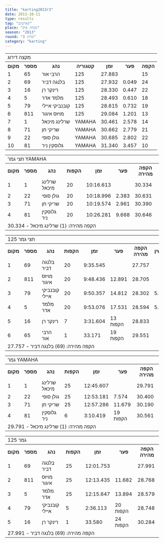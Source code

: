 ```yaml
---
title: "karting2013r3"
date: 2013-10-11
type: results
tag: "קארטינג"
place: "מנחת פיק"
season: "2013"
round: "מרוץ 3"
category: "karting"
---
```

<table class="line_color">
<tr>
    <td colspan="99" class="title_font">מקצה דירוג</td>
</tr>
<tr class="rnkh_bkcolor">
    <th class="rnkh_font">מקום</th>
    <th class="rnkh_font">מספר</th>
    <th class="rnkh_font">נהג</th>
    <th class="rnkh_font">קטגוריה</th>
    <th class="rnkh_font">זמן</th>
    <th class="rnkh_font">פער</th>
    <th class="rnkh_font">הקפה</th>
</tr>
<tr class="rnk_bkcolor">
    <td class="rnk_font">1</td>
    <td class="rnk_font">65</td>
    <td class="rnk_font">הרבי אור</td>
    <td class="rnk_font">125</td>
    <td class="rnk_font">27.883</td>
    <td class="rnk_font"></td>
    <td class="rnk_font">15</td>
</tr>
<tr class="rnk_bkcolor">
    <td class="rnk_font">2</td>
    <td class="rnk_font">69</td>
    <td class="rnk_font">בלנגה דביר</td>
    <td class="rnk_font">125</td>
    <td class="rnk_font">27.932</td>
    <td class="rnk_font">0.049</td>
    <td class="rnk_font">24</td>
</tr>
<tr class="rnk_bkcolor">
    <td class="rnk_font">3</td>
    <td class="rnk_font">16</td>
    <td class="rnk_font">רינקר רן</td>
    <td class="rnk_font">125</td>
    <td class="rnk_font">28.330</td>
    <td class="rnk_font">0.447</td>
    <td class="rnk_font">22</td>
</tr>
<tr class="rnk_bkcolor">
    <td class="rnk_font">4</td>
    <td class="rnk_font">5</td>
    <td class="rnk_font">מלמד אדר</td>
    <td class="rnk_font">125</td>
    <td class="rnk_font">28.493</td>
    <td class="rnk_font">0.610</td>
    <td class="rnk_font">18</td>
</tr>
<tr class="rnk_bkcolor">
    <td class="rnk_font">5</td>
    <td class="rnk_font">79</td>
    <td class="rnk_font">קובנביקי איילי</td>
    <td class="rnk_font">125</td>
    <td class="rnk_font">28.615</td>
    <td class="rnk_font">0.732</td>
    <td class="rnk_font">19</td>
</tr>
<tr class="rnk_bkcolor">
    <td class="rnk_font">6</td>
    <td class="rnk_font">811</td>
    <td class="rnk_font">מויזס איגור</td>
    <td class="rnk_font">125</td>
    <td class="rnk_font">29.084</td>
    <td class="rnk_font">1.201</td>
    <td class="rnk_font">13</td>
</tr>
<tr class="rnk_bkcolor">
    <td class="rnk_font">7</td>
    <td class="rnk_font">1</td>
    <td class="rnk_font">שרלינג מיכאל</td>
    <td class="rnk_font">YAMAHA</td>
    <td class="rnk_font">30.461</td>
    <td class="rnk_font">2.578</td>
    <td class="rnk_font">14</td>
</tr>
<tr class="rnk_bkcolor">
    <td class="rnk_font">8</td>
    <td class="rnk_font">71</td>
    <td class="rnk_font">שריקי חן</td>
    <td class="rnk_font">YAMAHA</td>
    <td class="rnk_font">30.662</td>
    <td class="rnk_font">2.779</td>
    <td class="rnk_font">21</td>
</tr>
<tr class="rnk_bkcolor">
    <td class="rnk_font">9</td>
    <td class="rnk_font">22</td>
    <td class="rnk_font">גולן סופי</td>
    <td class="rnk_font">YAMAHA</td>
    <td class="rnk_font">30.685</td>
    <td class="rnk_font">2.802</td>
    <td class="rnk_font">22</td>
</tr>
<tr class="rnk_bkcolor">
    <td class="rnk_font">10</td>
    <td class="rnk_font">81</td>
    <td class="rnk_font">גלוסקין ניר</td>
    <td class="rnk_font">YAMAHA</td>
    <td class="rnk_font">31.340</td>
    <td class="rnk_font">3.457</td>
    <td class="rnk_font">10</td>
</tr>
</table>
<table class="line_color">
<tr>
    <td colspan="99" class="title_font">חצי גמר YAMAHA</td>
</tr>
<tr class="rnkh_bkcolor">
    <th class="rnkh_font">מקום</th>
    <th class="rnkh_font">מספר</th>
    <th class="rnkh_font">נהג</th>
    <th class="rnkh_font">הקפות</th>
    <th class="rnkh_font">זמן</th>
    <th class="rnkh_font">פער</th>
    <th class="rnkh_font">הקפה מהירה</th>
</tr>
<tr class="rnk_bkcolor">
    <td class="rnk_font">1</td>
    <td class="rnk_font">1</td>
    <td class="rnk_font">שרלינג מיכאל</td>
    <td class="rnk_font">20</td>
    <td class="rnk_font">10:16.613</td>
    <td class="rnk_font"></td>
    <td class="rnk_font">30.334</td>
</tr>
<tr class="rnk_bkcolor">
    <td class="rnk_font">2</td>
    <td class="rnk_font">22</td>
    <td class="rnk_font">גולן סופי</td>
    <td class="rnk_font">20</td>
    <td class="rnk_font">10:18.996</td>
    <td class="rnk_font">2.383</td>
    <td class="rnk_font">30.631</td>
</tr>
<tr class="rnk_bkcolor">
    <td class="rnk_font">3</td>
    <td class="rnk_font">71</td>
    <td class="rnk_font">שריקי חן</td>
    <td class="rnk_font">20</td>
    <td class="rnk_font">10:19.574</td>
    <td class="rnk_font">2.961</td>
    <td class="rnk_font">30.390</td>
</tr>
<tr class="rnk_bkcolor">
    <td class="rnk_font">4</td>
    <td class="rnk_font">81</td>
    <td class="rnk_font">גלוסקין ניר</td>
    <td class="rnk_font">20</td>
    <td class="rnk_font">10:26.281</td>
    <td class="rnk_font">9.668</td>
    <td class="rnk_font">30.646</td>
</tr>
<tr>
    <td colspan="99" class="comment_font">הקפה מהירה: (1) שרלינג מיכאל - 30.334</td>
</tr>
</table>
<table class="line_color">
<tr>
    <td colspan="99" class="title_font">חצי גמר 125</td>
</tr>
<tr class="rnkh_bkcolor">
    <th class="rnkh_font">מקום</th>
    <th class="rnkh_font">מספר</th>
    <th class="rnkh_font">נהג</th>
    <th class="rnkh_font">הקפות</th>
    <th class="rnkh_font">זמן</th>
    <th class="rnkh_font">פער</th>
    <th class="rnkh_font">הקפה מהירה</th>
    <th class="rnkh_font">עונשין</th>
</tr>
<tr class="rnk_bkcolor">
    <td class="rnk_font">1</td>
    <td class="rnk_font">69</td>
    <td class="rnk_font">בלנגה דביר</td>
    <td class="rnk_font">20</td>
    <td class="rnk_font">9:35.545</td>
    <td class="rnk_font"></td>
    <td class="rnk_font">27.757</td>
    <td class="rnk_font"></td>
</tr>
<tr class="rnk_bkcolor">
    <td class="rnk_font">2</td>
    <td class="rnk_font">811</td>
    <td class="rnk_font">מויזס איגור</td>
    <td class="rnk_font">20</td>
    <td class="rnk_font">9:48.436</td>
    <td class="rnk_font">12.891</td>
    <td class="rnk_font">28.705</td>
    <td class="rnk_font"></td>
</tr>
<tr class="rnk_bkcolor">
    <td class="rnk_font">3</td>
    <td class="rnk_font">79</td>
    <td class="rnk_font">קובנביקי איילי</td>
    <td class="rnk_font">20</td>
    <td class="rnk_font">9:50.357</td>
    <td class="rnk_font">14.812</td>
    <td class="rnk_font">28.302</td>
    <td class="rnk_font">5.000</td>
</tr>
<tr class="rnk_bkcolor">
    <td class="rnk_font">4</td>
    <td class="rnk_font">5</td>
    <td class="rnk_font">מלמד אדר</td>
    <td class="rnk_font">20</td>
    <td class="rnk_font">9:53.076</td>
    <td class="rnk_font">17.531</td>
    <td class="rnk_font">28.594</td>
    <td class="rnk_font">5.000</td>
</tr>
<tr class="rnk_bkcolor">
    <td class="rnk_font">5</td>
    <td class="rnk_font">16</td>
    <td class="rnk_font">רינקר רן</td>
    <td class="rnk_font">7</td>
    <td class="rnk_font">3:31.604</td>
    <td class="rnk_font">13 הקפות</td>
    <td class="rnk_font">28.833</td>
    <td class="rnk_font"></td>
</tr>
<tr class="rnk_bkcolor">
    <td class="rnk_font">6</td>
    <td class="rnk_font">65</td>
    <td class="rnk_font">הרבי אור</td>
    <td class="rnk_font">1</td>
    <td class="rnk_font">33.171</td>
    <td class="rnk_font">19 הקפות</td>
    <td class="rnk_font">29.551</td>
    <td class="rnk_font"></td>
</tr>
<tr>
    <td colspan="99" class="comment_font">הקפה מהירה: (69) בלנגה דביר - 27.757</td>
</tr>
</table>
<table class="line_color">
<tr>
    <td colspan="99" class="title_font">גמר YAMAHA</td>
</tr>
<tr class="rnkh_bkcolor">
    <th class="rnkh_font">מקום</th>
    <th class="rnkh_font">מספר</th>
    <th class="rnkh_font">נהג</th>
    <th class="rnkh_font">הקפות</th>
    <th class="rnkh_font">זמן</th>
    <th class="rnkh_font">פער</th>
    <th class="rnkh_font">הקפה מהירה</th>
</tr>
<tr class="rnk_bkcolor">
    <td class="rnk_font">1</td>
    <td class="rnk_font">1</td>
    <td class="rnk_font">שרלינג מיכאל</td>
    <td class="rnk_font">25</td>
    <td class="rnk_font">12:45.607</td>
    <td class="rnk_font"></td>
    <td class="rnk_font">29.791</td>
</tr>
<tr class="rnk_bkcolor">
    <td class="rnk_font">2</td>
    <td class="rnk_font">22</td>
    <td class="rnk_font">גולן סופי</td>
    <td class="rnk_font">25</td>
    <td class="rnk_font">12:53.181</td>
    <td class="rnk_font">7.574</td>
    <td class="rnk_font">30.400</td>
</tr>
<tr class="rnk_bkcolor">
    <td class="rnk_font">3</td>
    <td class="rnk_font">71</td>
    <td class="rnk_font">שריקי חן</td>
    <td class="rnk_font">25</td>
    <td class="rnk_font">12:57.286</td>
    <td class="rnk_font">11.679</td>
    <td class="rnk_font">30.190</td>
</tr>
<tr class="rnk_bkcolor">
    <td class="rnk_font">4</td>
    <td class="rnk_font">81</td>
    <td class="rnk_font">גלוסקין ניר</td>
    <td class="rnk_font">6</td>
    <td class="rnk_font">3:10.419</td>
    <td class="rnk_font">19 הקפות</td>
    <td class="rnk_font">30.561</td>
</tr>
<tr>
    <td colspan="99" class="comment_font">הקפה מהירה: (1) שרלינג מיכאל - 29.791</td>
</tr>
</table>
<table class="line_color">
<tr>
    <td colspan="99" class="title_font">גמר 125</td>
</tr>
<tr class="rnkh_bkcolor">
    <th class="rnkh_font">מקום</th>
    <th class="rnkh_font">מספר</th>
    <th class="rnkh_font">נהג</th>
    <th class="rnkh_font">הקפות</th>
    <th class="rnkh_font">זמן</th>
    <th class="rnkh_font">פער</th>
    <th class="rnkh_font">הקפה מהירה</th>
</tr>
<tr class="rnk_bkcolor">
    <td class="rnk_font">1</td>
    <td class="rnk_font">69</td>
    <td class="rnk_font">בלנגה דביר</td>
    <td class="rnk_font">25</td>
    <td class="rnk_font">12:01.753</td>
    <td class="rnk_font"></td>
    <td class="rnk_font">27.991</td>
</tr>
<tr class="rnk_bkcolor">
    <td class="rnk_font">2</td>
    <td class="rnk_font">811</td>
    <td class="rnk_font">מויזס איגור</td>
    <td class="rnk_font">25</td>
    <td class="rnk_font">12:13.435</td>
    <td class="rnk_font">11.682</td>
    <td class="rnk_font">28.768</td>
</tr>
<tr class="rnk_bkcolor">
    <td class="rnk_font">3</td>
    <td class="rnk_font">5</td>
    <td class="rnk_font">מלמד אדר</td>
    <td class="rnk_font">25</td>
    <td class="rnk_font">12:15.647</td>
    <td class="rnk_font">13.894</td>
    <td class="rnk_font">28.579</td>
</tr>
<tr class="rnk_bkcolor">
    <td class="rnk_font">4</td>
    <td class="rnk_font">79</td>
    <td class="rnk_font">קובנביקי איילי</td>
    <td class="rnk_font">5</td>
    <td class="rnk_font">2:36.113</td>
    <td class="rnk_font">20 הקפות</td>
    <td class="rnk_font">28.748</td>
</tr>
<tr class="rnk_bkcolor">
    <td class="rnk_font">5</td>
    <td class="rnk_font">16</td>
    <td class="rnk_font">רינקר רן</td>
    <td class="rnk_font">1</td>
    <td class="rnk_font">33.580</td>
    <td class="rnk_font">24 הקפות</td>
    <td class="rnk_font">30.284</td>
</tr>
<tr>
    <td colspan="99" class="comment_font">הקפה מהירה: (69) בלנגה דביר - 27.991</td>
</tr>
</table>
